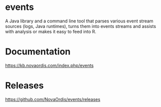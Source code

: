 # events

A Java library and a command line tool that parses various event stream sources (logs, Java runtimes), turns them into events streams and assists with analysis or makes it easy to feed into R.

# Documentation

https://kb.novaordis.com/index.php/events

# Releases

https://github.com/NovaOrdis/events/releases


